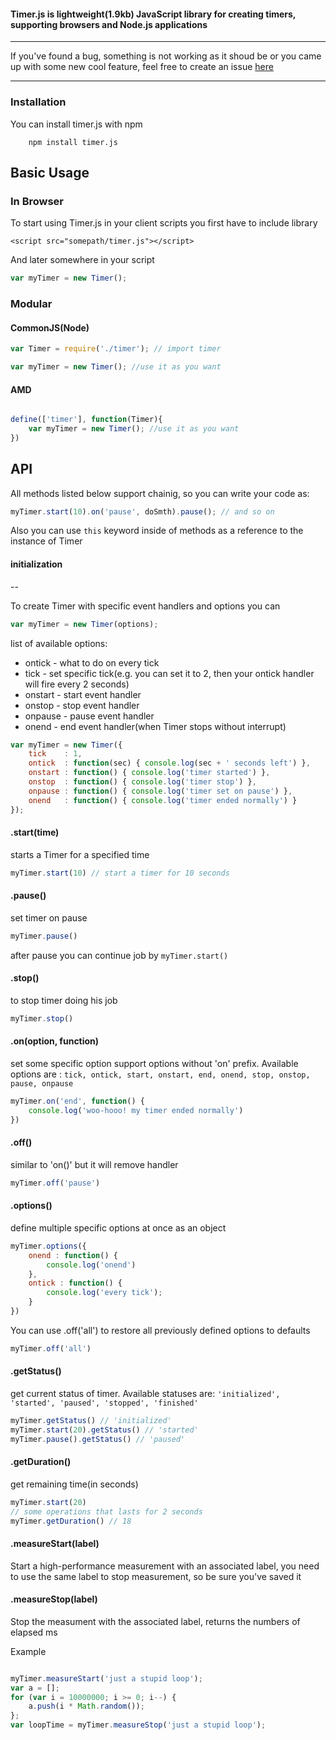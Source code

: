 #### Timer.js is lightweight(1.9kb) JavaScript library for creating timers, supporting browsers and Node.js applications

----
If you've found a bug, something is not working as it shoud be or you came up with some new cool
feature, feel free to create an issue [here](https://github.com/husa/timer.js/issues "timer.js issues")

----

### Installation

You can install timer.js with npm
```
    npm install timer.js
```

## Basic Usage

### In Browser

To start using Timer.js in your client scripts you first have to include library

```
<script src="somepath/timer.js"></script>
```

And later somewhere in your script

```javascript
var myTimer = new Timer();
```

### Modular

#### CommonJS(Node)

```JavaScript
var Timer = require('./timer'); // import timer

var myTimer = new Timer(); //use it as you want

```
#### AMD

```JavaScript

define(['timer'], function(Timer){
    var myTimer = new Timer(); //use it as you want
})

```

## API

All methods listed below support chainig, so you can write your code as:

```javascript
myTimer.start(10).on('pause', doSmth).pause(); // and so on
```

Also you can use ```this``` keyword inside of methods as a reference to the instance of Timer

#### initialization

--

To create Timer with specific event handlers and options you can

```javascript
var myTimer = new Timer(options);
```

list of available options:
* ontick - what to do on every tick
* tick - set specific tick(e.g. you can set it to 2, then your ontick handler will fire every 2 seconds)
* onstart - start event handler
* onstop - stop event handler
* onpause - pause event handler
* onend - end event handler(when Timer stops without interrupt)

```javascript
var myTimer = new Timer({
	tick    : 1,
	ontick  : function(sec) { console.log(sec + ' seconds left') },
	onstart : function() { console.log('timer started') },
	onstop  : function() { console.log('timer stop') },
	onpause : function() { console.log('timer set on pause') },
	onend   : function() { console.log('timer ended normally') }
});
```


#### .start(time)

starts a Timer for a specified time

```JavaScript
myTimer.start(10) // start a timer for 10 seconds
```

#### .pause()

set timer on pause

```javascript
myTimer.pause()
```
after pause you can continue job by ```myTimer.start()```

#### .stop()

to stop timer doing his job

```JavaScript
myTimer.stop()
```

#### .on(option, function)

set some specific option
support options without 'on' prefix. Available options are : ```tick, ontick, start, onstart, end, onend, stop, onstop, pause, onpause```

```javascript
myTimer.on('end', function() {
	console.log('woo-hooo! my timer ended normally')
})
```

#### .off()

similar to 'on()' but it will remove handler

```javascript
myTimer.off('pause')
```

#### .options()

define multiple specific options at once as an object


```javascript
myTimer.options({
    onend : function() {
        console.log('onend')
    },
    ontick : function() {
        console.log('every tick');
    }
})
```

You can use .off('all') to restore all previously defined options to defaults

```javascript
myTimer.off('all')
```

#### .getStatus()

get current status of timer. Available statuses are: ``` 'initialized', 'started', 'paused', 'stopped', 'finished' ```

```JavaScript
myTimer.getStatus() // 'initialized'
myTimer.start(20).getStatus() // 'started'
myTimer.pause().getStatus() // 'paused'
```

#### .getDuration()

get remaining time(in seconds)

```JavaScript
myTimer.start(20)
// some operations that lasts for 2 seconds
myTimer.getDuration() // 18
```

#### .measureStart(label)

Start a high-performance measurement with an associated label, you need to use
the same label to stop measurement, so be sure you've saved it

#### .measureStop(label)

Stop the measument with the associated label, returns the numbers of elapsed ms

Example

```javascript

myTimer.measureStart('just a stupid loop');
var a = [];
for (var i = 10000000; i >= 0; i--) {
    a.push(i * Math.random());
};
var loopTime = myTimer.measureStop('just a stupid loop');
```
